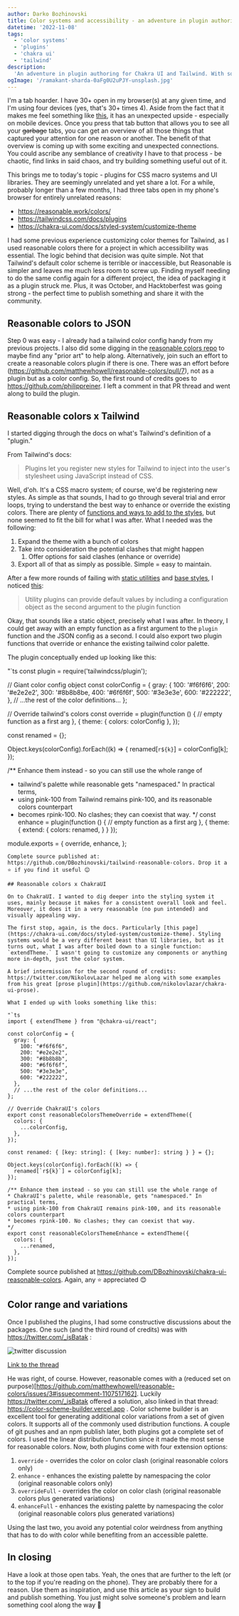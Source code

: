 ```yaml
---
author: Darko Bozhinovski
title: Color systems and accessibility - an adventure in plugin authoring for Chakra UI and Tailwind
datetime: '2022-11-08'
tags:
  - 'color systems'
  - 'plugins'
  - 'chakra ui'
  - 'tailwind'
description:
  'An adventure in plugin authoring for Chakra UI and Tailwind. With some accessible color systems mixed in.'
ogImage: '/ramakant-sharda-0aFg0U2uPJY-unsplash.jpg'
---
```


I'm a tab hoarder. I have 30+ open in my browser(s) at any given time, and I'm using four devices (yes, that's 30+ times 4). Aside from the fact that it makes me feel something like [this](https://i.redd.it/hk54ti5n6tk11.png), it has an unexpected upside - especially on mobile devices. Once you press that tab button that allows you to see all your ~~garbage~~ tabs, you can get an overview of all those things that captured your attention for one reason or another. The benefit of that overview is coming up with some exciting and unexpected connections. You could ascribe any semblance of creativity I have to that process - be chaotic, find links in said chaos, and try building something useful out of it.

This brings me to today's topic - plugins for CSS macro systems and UI libraries. They are seemingly unrelated and yet share a lot. For a while, probably longer than a few months, I had three tabs open in my phone's browser for entirely unrelated reasons:
 - https://reasonable.work/colors/
 - https://tailwindcss.com/docs/plugins
 - https://chakra-ui.com/docs/styled-system/customize-theme

I had some previous experience customizing color themes for Tailwind, as I used reasonable colors there for a project in which accessibility was essential. The logic behind that decision was quite simple. Not that Tailwind's default color scheme is terrible or inaccessible, but Reasonable is simpler and leaves me much less room to screw up. Finding myself needing to do the same config again for a different project, the idea of packaging it as a plugin struck me. Plus, it was October, and Hacktoberfest was going strong - the perfect time to publish something and share it with the community.

## Reasonable colors to JSON

Step 0 was easy - I already had a tailwind color config handy from my previous projects. I also did some digging in the [reasonable colors repo](https://github.com/matthewhowell/reasonable-colors) to maybe find any "prior art" to help along. Alternatively, join such an effort to create a reasonable colors plugin if there is one. There was an effort before (https://github.com/matthewhowell/reasonable-colors/pull/7), not as a plugin but as a color config. So, the first round of credits goes to https://github.com/philippreiner. I left a comment in that PR thread and went along to build the plugin.

## Reasonable colors x Tailwind

I started digging through the docs on what's Tailwind's definition of a "plugin."

From Tailwind's docs:

> Plugins let you register new styles for Tailwind to inject into the user's stylesheet using JavaScript instead of CSS.

Well, d'oh. It's a CSS macro system; of course, we'd be registering new styles. As simple as that sounds, I had to go through several trial and error loops, trying to understand the best way to enhance or override the existing colors. There are plenty of [functions and ways to add to the styles](https://tailwindcss.com/docs/plugins), but none seemed to fit the bill for what I was after. What I needed was the following:

1. Expand the theme with a bunch of colors
2. Take into consideration the potential clashes that might happen
   1. Offer options for said clashes (enhance or override)
3. Export all of that as simply as possible. Simple = easy to maintain.

After a few more rounds of failing with [static utilities]() and [base styles](), I noticed [this](https://tailwindcss.com/docs/plugins#providing-default-values):

> Utility plugins can provide default values by including a configuration object as the second argument to the plugin function

Okay, that sounds like a static object, precisely what I was after. In theory, I could get away with an empty function as a first argument to the `plugin` function and the JSON config as a second. I could also export two plugin functions that override or enhance the existing tailwind color palette. 

The plugin conceptually ended up looking like this:

"`ts
const plugin = require('tailwindcss/plugin');

// Giant color config object
const colorConfig = {
  gray: {
   100: '#f6f6f6',
   200: '#e2e2e2',
   300: '#8b8b8be,
   400: '#6f6f6f',
   500: '#3e3e3e',
   600: '#222222',
  },
  // ...the rest of the color definitions...
};

// Override tailwind's colors
const override = plugin(function () {
  // empty function as a first arg
}, {
  theme: {
    colors: colorConfig
  },
});

const renamed = {};
  
Object.keys(colorConfig).forEach((k) => {
  renamed[`r${k}`] = colorConfig[k];
});

/** Enhance them instead - so you can still use the whole range of 
* tailwind's palette while reasonable gets "namespaced." In practical terms,
* using pink-100 from Tailwind remains pink-100, and its reasonable colors counterpart
* becomes rpink-100. No clashes; they can coexist that way.
*/ 
const enhance = plugin(function () {
  // empty function as a first arg
}, {
  theme: {
    extend: {
      colors: renamed,
    }
  }
});

module.exports = {
  override,
  enhance,
};
```
Complete source published at: https://github.com/DBozhinovski/tailwind-reasonable-colors. Drop it a ⭐ if you find it useful 😊

## Reasonable colors x ChakraUI

On to ChakraUI. I wanted to dig deeper into the styling system it uses, mainly because it makes for a consistent overall look and feel. Moreover, it does it in a very reasonable (no pun intended) and visually appealing way. 

The first stop, again, is the docs. Particularly [this page](https://chakra-ui.com/docs/styled-system/customize-theme). Styling systems would be a very different beast than UI libraries, but as it turns out, what I was after boiled down to a single function: `extendTheme.` I wasn't going to customize any components or anything more in-depth, just the color system. 

A brief intermission for the second round of credits: https://twitter.com/NikolovLazar helped me along with some examples from his great [prose plugin](https://github.com/nikolovlazar/chakra-ui-prose).

What I ended up with looks something like this:

"`ts
import { extendTheme } from "@chakra-ui/react";

const colorConfig = {
  gray: {
    100: "#f6f6f6",
    200: "#e2e2e2",
    300: "#8b8b8b",
    400: "#6f6f6f",
    500: "#3e3e3e",
    600: "#222222",
  },
  // ...the rest of the color definitions...
};

// Override ChakraUI's colors
export const reasonableColorsThemeOverride = extendTheme({
  colors: {
    ...colorConfig,
  },
});

const renamed: { [key: string]: { [key: number]: string } } = {};

Object.keys(colorConfig).forEach((k) => {
  renamed[`r${k}`] = colorConfig[k];
});

/** Enhance them instead - so you can still use the whole range of 
* ChakraUI's palette, while reasonable, gets "namespaced." In practical terms,
* using pink-100 from ChakraUI remains pink-100, and its reasonable colors counterpart
* becomes rpink-100. No clashes; they can coexist that way.
*/ 
export const reasonableColorsThemeEnhance = extendTheme({
  colors: {
    ...renamed,
  },
});
```

Complete source published at https://github.com/DBozhinovski/chakra-ui-reasonable-colors. Again, any ⭐ appreciated 😊

## Color range and variations

Once I published the plugins, I had some constructive discussions about the packages. One such (and the third round of credits) was with https://twitter.com/_isBatak : 

![twitter discussion](/isbatak_twitter_comment.png)

[Link to the thread](https://twitter.com/d_bozhinovski/status/1585233372972220416)

He was right, of course. However, reasonable comes with a (reduced set on purpose)[https://github.com/matthewhowell/reasonable-colors/issues/3#issuecomment-1107517162]. Luckily https://twitter.com/_isBatak offered a solution, also linked in that thread: https://color-scheme-builder.vercel.app . Color scheme builder is an excellent tool for generating additional color variations from a set of given colors. It supports all of the commonly used distribution functions. A couple of git pushes and an npm publish later, both plugins got a complete set of colors. I used the linear distribution function since it made the most sense for reasonable colors. Now, both plugins come with four extension options:

1. `override` - overrides the color on color clash (original reasonable colors only)
2. `enhance` - enhances the existing palette by namespacing the color (original reasonable colors only)
3. `overrideFull` - overrides the color on color clash (original reasonable colors plus generated variations)
4. `enhanceFull` - enhances the existing palette by namespacing the color (original reasonable colors plus generated variations)

Using the last two, you avoid any potential color weirdness from anything that has to do with color while benefiting from an accessible palette.

## In closing

Have a look at those open tabs. Yeah, the ones that are further to the left (or to the top if you're reading on the phone). They are probably there for a reason. Use them as inspiration, and use this article as your sign to build and publish something. You just might solve someone's problem and learn something cool along the way 🍻



